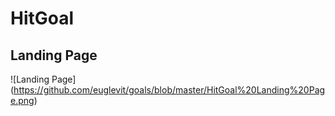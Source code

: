 # HitGoal
## Landing Page
![Landing Page] (https://github.com/euglevit/goals/blob/master/HitGoal%20Landing%20Page.png)
